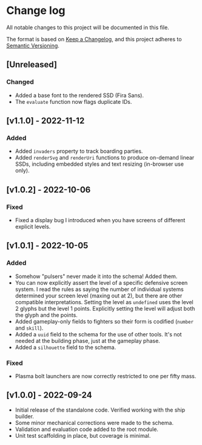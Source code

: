 # Change log

All notable changes to this project will be documented in this file.

The format is based on [Keep a Changelog](https://keepachangelog.com/en/1.0.0/),
and this project adheres to [Semantic Versioning](https://semver.org/spec/v2.0.0.html).

## [Unreleased]

### Changed

* Added a base font to the rendered SSD (Fira Sans).
* The `evaluate` function now flags duplicate IDs.

## [v1.1.0] - 2022-11-12

### Added

* Added `invaders` property to track boarding parties.
* Added `renderSvg` and `renderUri` functions to produce on-demand linear SSDs, including embedded styles and text resizing (in-browser use only).

## [v1.0.2] - 2022-10-06

### Fixed

* Fixed a display bug I introduced when you have screens of different explicit levels.

## [v1.0.1] - 2022-10-05

### Added

* Somehow "pulsers" never made it into the schema! Added them.
* You can now explicitly assert the level of a specific defensive screen system. I read the rules as saying the number of individual systems determined your screen level (maxing out at 2), but there are other compatible interpretations. Setting the level as `undefined` uses the level 2 glyphs but the level 1 points. Explicitly setting the level will adjust both the glyph and the points.
* Added gameplay-only fields to fighters so their form is codified (`number` and `skill`).
* Added a `uuid` field to the schema for the use of other tools. It's not needed at the building phase, just at the gameplay phase.
* Added a `silhouette` field to the schema.

### Fixed

* Plasma bolt launchers are now correctly restricted to one per fifty mass.

## [v1.0.0] - 2022-09-24

* Initial release of the standalone code. Verified working with the ship builder.
* Some minor mechanical corrections were made to the schema.
* Validation and evaluation code added to the root module.
* Unit test scaffolding in place, but coverage is minimal.
